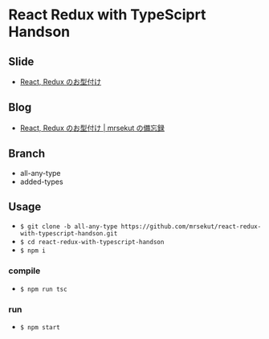 # React Redux with TypeSciprt Handson

## Slide

- [React, Redux のお型付け](https://scrapbox.io/public-mrsekut/React,_Redux%E3%81%AE%E3%81%8A%E5%9E%8B%E4%BB%98%E3%81%91)

## Blog

- [React, Redux のお型付け | mrsekut の備忘録](https://wp.me/pabxMo-Vc)

## Branch

- all-any-type
- added-types

## Usage

- `$ git clone -b all-any-type https://github.com/mrsekut/react-redux-with-typescript-handson.git`
- `$ cd react-redux-with-typescript-handson`
- `$ npm i`

### compile

- `$ npm run tsc`

### run

- `$ npm start`
